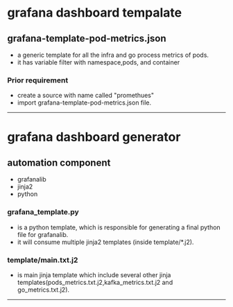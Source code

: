 # grafana dashboard tempalate

## grafana-template-pod-metrics.json
- a generic template for all the infra and go process metrics of pods.
- it has variable filter with namespace,pods, and container


### Prior requirement
- create a source with name called "promethues"
- import grafana-template-pod-metrics.json file.

---------------------------------------------------------------------------------------------------------------------------------------------
# grafana dashboard generator
## automation component
  - grafanalib
  - jinja2
  - python

### grafana_template.py
   - is a python template, which is responsible for generating a final python file for grafanalib.
   - it will consume multiple jinja2 templates (inside template/*.j2).
### template/main.txt.j2
   - is main jinja template which include several other jinja templates(pods_metrics.txt.j2,kafka_metrics.txt.j2 and go_metrics.txt.j2).
--------------------------------------------------------------------------------------------------------------------------------------------
